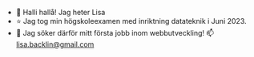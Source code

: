 - 👋 Halli hallå! Jag heter Lisa
- ⭐️ Jag tog min högskoleexamen med inriktning datateknik i Juni 2023.
- 👾 Jag söker därför mitt första jobb inom webbutveckling!
  📫 lisa.backlin@gmail.com




<!---
llisora/llisora is a ✨ special ✨ repository because its `README.md` (this file) appears on your GitHub profile.
You can click the Preview link to take a look at your changes.
--->
